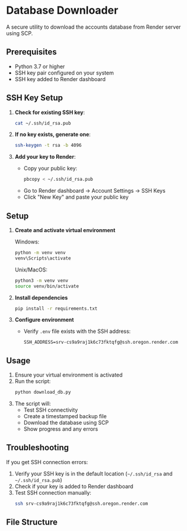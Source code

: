 # Database Downloader

A secure utility to download the accounts database from Render server using SCP.

## Prerequisites

- Python 3.7 or higher
- SSH key pair configured on your system
- SSH key added to Render dashboard

## SSH Key Setup

1. **Check for existing SSH key**:
   ```bash
   cat ~/.ssh/id_rsa.pub
   ```

2. **If no key exists, generate one**:
   ```bash
   ssh-keygen -t rsa -b 4096
   ```

3. **Add your key to Render**:
   - Copy your public key:
     ```bash
     pbcopy < ~/.ssh/id_rsa.pub
     ```
   - Go to Render dashboard → Account Settings → SSH Keys
   - Click "New Key" and paste your public key

## Setup

1. **Create and activate virtual environment**

   Windows:
   ```bash
   python -m venv venv
   venv\Scripts\activate
   ```

   Unix/MacOS:
   ```bash
   python3 -m venv venv
   source venv/bin/activate
   ```

2. **Install dependencies**
   ```bash
   pip install -r requirements.txt
   ```

3. **Configure environment**
   - Verify `.env` file exists with the SSH address:
     ```
     SSH_ADDRESS=srv-cs9a9raj1k6c73fktqfg@ssh.oregon.render.com
     ```

## Usage

1. Ensure your virtual environment is activated
2. Run the script:
   ```bash
   python download_db.py
   ```
3. The script will:
   - Test SSH connectivity
   - Create a timestamped backup file
   - Download the database using SCP
   - Show progress and any errors

## Troubleshooting

If you get SSH connection errors:
1. Verify your SSH key is in the default location (`~/.ssh/id_rsa` and `~/.ssh/id_rsa.pub`)
2. Check if your key is added to Render dashboard
3. Test SSH connection manually:
   ```bash
   ssh srv-cs9a9raj1k6c73fktqfg@ssh.oregon.render.com
   ```

## File Structure 